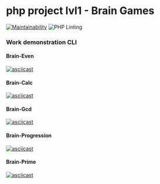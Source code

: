 # php project lvl1 - Brain Games

[![Maintainability](https://api.codeclimate.com/v1/badges/7961739c9f5c4e54c5ca/maintainability)](https://codeclimate.com/github/matveevsa/php-project-lvl1/maintainability) ![PHP Linting](https://github.com/matveevsa/php-project-lvl1/workflows/PHP%20Linting/badge.svg)

### Work demonstration CLI

#### Brain-Even

[![asciicast](https://asciinema.org/a/gzt4rOWRCGOyi6rCktLt4LYQB.svg)](https://asciinema.org/a/gzt4rOWRCGOyi6rCktLt4LYQB)

#### Brain-Calc

[![asciicast](https://asciinema.org/a/OwjRR9f87cE3wMr7iWqvTvg0X.svg)](https://asciinema.org/a/OwjRR9f87cE3wMr7iWqvTvg0X)

#### Brain-Gcd

[![asciicast](https://asciinema.org/a/y77Wn5BTdkhd1UMma8OORRJCs.svg)](https://asciinema.org/a/y77Wn5BTdkhd1UMma8OORRJCs)

#### Brain-Progression

[![asciicast](https://asciinema.org/a/I4fWtcxe570lpUgJ1Ws6o8n58.svg)](https://asciinema.org/a/I4fWtcxe570lpUgJ1Ws6o8n58)

#### Brain-Prime

[![asciicast](https://asciinema.org/a/eq4vn8AM4w02oAdyd3KSFiwKU.svg)](https://asciinema.org/a/eq4vn8AM4w02oAdyd3KSFiwKU)
